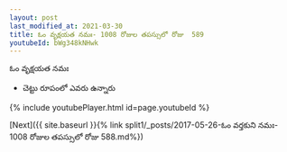 ```yaml
---
layout: post
last_modified_at: 2021-03-30
title: ఓం వృక్షయత నమః- 1008 రోజుల తపస్సులో రోజు  589
youtubeId: bWg348kNHwk
---
```

 
 
 ఓం వృక్షయత నమః  
 
 -  చెట్టు రూపంలో ఎవరు ఉన్నారు 
 
  
 
  
 
 
 
 
 
 


{% include youtubePlayer.html id=page.youtubeId %}
 
[Next]({{ site.baseurl }}{% link  split1/_posts/2017-05-26-ఓం వర్తకుని నమః- 1008 రోజుల తపస్సులో రోజు  588.md%})
 
